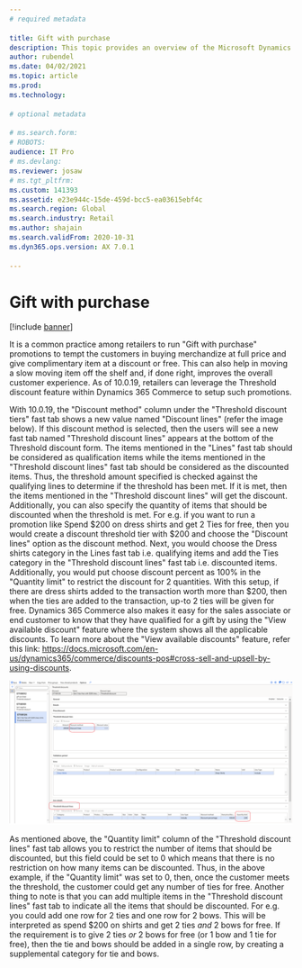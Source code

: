 ```yaml
---
# required metadata

title: Gift with purchase
description: This topic provides an overview of the Microsoft Dynamics 365 Payment Connector for PayPal.
author: rubendel
ms.date: 04/02/2021
ms.topic: article
ms.prod: 
ms.technology: 

# optional metadata

# ms.search.form: 
# ROBOTS: 
audience: IT Pro
# ms.devlang: 
ms.reviewer: josaw
# ms.tgt_pltfrm: 
ms.custom: 141393
ms.assetid: e23e944c-15de-459d-bcc5-ea03615ebf4c
ms.search.region: Global
ms.search.industry: Retail
ms.author: shajain
ms.search.validFrom: 2020-10-31
ms.dyn365.ops.version: AX 7.0.1

---
```


# Gift with purchase

[!include [banner](../includes/banner.md)]

It is a common practice among retailers to run "Gift with purchase" promotions to tempt the customers in buying merchandize at full price and give complimentary item at a discount or free. This can also help in moving a slow moving item off the shelf and, if done right, improves the overall customer experience. As of 10.0.19, retailers can leverage the Threshold discount feature within Dynamics 365 Commerce to setup such promotions.

With 10.0.19, the "Discount method" column under the "Threshold discount tiers" fast tab shows a new value named "Discount lines" (refer the image below). If this discount method is selected, then the users will see a new fast tab named "Threshold discount lines" appears at the bottom of the Threshold discount form. The items mentioned in the "Lines" fast tab should be considered as qualification items while the items mentioned in the "Threshold discount lines" fast tab should be considered as the discounted items. Thus, the threshold amount specified is checked against the qualifying lines to determine if the threshold has been met. If it is met, then the items mentioned in the "Threshold discount lines" will get the discount. Additionally, you can also specify the quantity of items that should be discounted when the threshold is met. For e.g. if you want to run a promotion like Spend $200 on dress shirts and get 2 Ties for free, then you would create a discount threshold tier with $200 and choose the "Discount lines" option as the discount method. Next, you would choose the Dress shirts category in the Lines fast tab i.e. qualifying items and add the Ties category in the "Threshold discount lines" fast tab i.e. discounted items. Additionally, you would put choose discount percent as 100% in the "Quantity limit" to restrict the discount for 2 quantities. With this setup, if there are dress shirts added to the transaction worth more than $200, then when the ties are added to the transaction, up-to 2 ties will be given for free. Dynamics 365 Commerce also makes it easy for the sales associate or end customer to know that they have qualified for a gift by using the "View available discount" feature where the system shows all the applicable discounts. To learn more about the "View available discounts" feature, refer this link: https://docs.microsoft.com/en-us/dynamics365/commerce/discounts-pos#cross-sell-and-upsell-by-using-discounts.

![Gift with purchase setup](./media/Gift%20with%20purchase.png "Gift with purchase setup")

As mentioned above, the "Quantity limit" column of the "Threshold discount lines" fast tab allows you to restrict the number of items that should be discounted, but this field could be set to 0 which means that there is no restriction on how many items can be discounted. Thus, in the above example, if the "Quantity limit" was set to 0, then, once the customer meets the threshold, the customer could get any number of ties for free. Another thing to note is that you can add multiple items in the "Threshold discount lines" fast tab to indicate all the items that should be discounted. For e.g. you could add one row for 2 ties and one row for 2 bows. This will be interpreted as spend $200 on shirts and get 2 ties *and* 2 bows for free. If the requirement is to give 2 ties *or* 2 bows for free (or 1 bow and 1 tie for free), then the tie and bows should be added in a single row, by creating a supplemental category for tie and bows.

